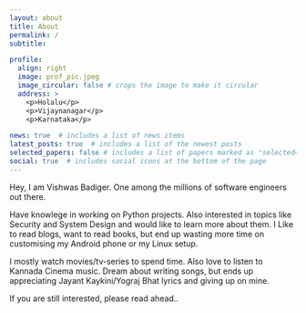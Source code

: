 ```yaml
---
layout: about
title: About
permalink: /
subtitle: 

profile:
  align: right
  image: prof_pic.jpeg
  image_circular: false # crops the image to make it circular
  address: >
    <p>Holalu</p>
    <p>Vijaynanagar</p>
    <p>Karnataka</p>

news: true  # includes a list of news items
latest_posts: true  # includes a list of the newest posts
selected_papers: false # includes a list of papers marked as "selected={true}"
social: true  # includes social icons at the bottom of the page
---
```


Hey, I am Vishwas Badiger. One among the millions of software engineers out there.

Have knowlege in working on Python projects. Also interested in topics like Security and System Design and would 
like to learn more about them. I Like to read blogs, want to read books, but end up wasting more time on customising my 
Android phone or my Linux setup. 

I mostly watch movies/tv-series to spend time. Also love to listen to Kannada Cinema music. Dream about writing songs, but ends up appreciating Jayant Kaykini/Yograj Bhat lyrics and giving up on mine.

If you are still interested, please read ahead..

